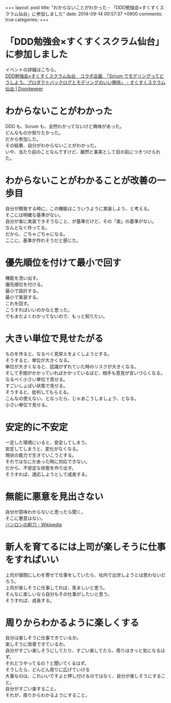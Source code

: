 +++
layout: post
title: "わからないことがわかった - 「DDD勉強会×すくすくスクラム仙台」に参加しました"
date: 2014-09-14 00:57:37 +0900
comments: true
categories: 
+++

# 「DDD勉強会×すくすくスクラム仙台」に参加しました
イベントの詳細はこちら。  
[DDD勉強会×すくすくスクラム仙台　コラボ企画　「Scrum でモデリングってどうしよう。プロダクトバックログとモデリングのいい関係」 - すくすくスクラム仙台 | Doorkeeper](http://sukusuku-sendai.doorkeeper.jp/events/14558)

# わからないことがわかった
DDD も、Scrum も、全然わかってないけど興味があった。  
どんなものか知りたかった。  
だから参加した。  
その結果、自分がわからないことがわかった。  
いや、当たり前のことなんですけど、厳然と事実として目の前につきつけられた。

# わからないことがわかることが改善の一歩目
自分が開発する時に、この機能はこういうように実装しよう、と考える。  
そこには明確な基準がない。  
自分が楽に実装できそうなこと、が基準だけど、その「楽」の基準がない。  
なんとなく作ってる。  
だから、ごちゃごちゃになる。  
ここに、基準が作れそうだと感じた。

# 優先順位を付けて最小で回す
機能を洗い出す。  
優先順位を付ける。  
最小で設計する。  
最小で実装する。  
これを回す。  
こうすればいいのかなと思った。  
でもまだよくわかってないので、もっと知りたい。

# 大きい単位で見せたがる
ものを作ると、なるべく見栄えをよくしようとする。  
そうすると、単位が大きくなる。  
単位が大きくなると、認識がずれていた時のリスクが大きくなる。  
そして手間がかかっていればかかっているほど、相手も意見が言いづらくなる。  
なるべく小さい単位で見せる。  
すごいしょぼい状態で見せる。  
そうすると、批判してもらえる。  
こんなの使えない、となったら、じゃあこうしましょう、となる。  
小さい単位で見せる。

# 安定的に不安定
一定した環境にいると、安定してしまう。  
安定してしまうと、変化がなくなる。  
現状の能力で生きていこうとする。  
それではなにかあった時に対応できない。  
だから、不安定な状態を作り出す。  
そうすれば、適応しようとして成長する。

# 無能に悪意を見出さない
自分が意味わからないと思ったら聞く。  
そこに悪意はない。  
[ハンロンの剃刀 - Wikipedia](http://ja.wikipedia.org/wiki/%E3%83%8F%E3%83%B3%E3%83%AD%E3%83%B3%E3%81%AE%E5%89%83%E5%88%80)

# 新人を育てるには上司が楽しそうに仕事をすればいい
上司が眉間にしわを寄せて仕事をしていたら、社内で出世しようとは思わないだろう。  
上司が楽しそうに仕事してれば、羨ましいと思う。  
そんなに楽しいなら自分もその仕事がしたいと思う。  
そうすれば、成長する。

# 周りからわかるように楽しくする
自分は楽しそうに仕事できているか。  
楽しそうに改善できているか。  
自分がすごい楽しそうにしてたり、すごい楽してたら、周りはきっと気になるはず。  
それどうやってるの？と聞いてくるはず。  
そうしたら、どんどん周りに広げていける  
大事なのは、これいいですよと押し付けるのではなく、自分が楽しそうにすること。  
自分がすごい楽すること。  
それが、周りからわかるようにすること。
